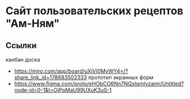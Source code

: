 # Сайт пользовательских рецептов "Ам-Ням"
## Ссылки
канбан доска
- https://miro.com/app/board/uXjVI0MyWY4=/?share_link_id=178683502333
прототип экранных форм
- https://www.figma.com/proto/eHObCO6Nn7NQxlqmlyzamr/Untitled?node-id=0-1&t=OjPpMaU99UXuK3uS-1
